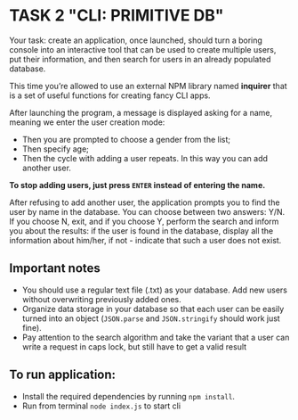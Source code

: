 # TASK 2 "CLI: PRIMITIVE DB"

Your task: create an application, once launched, should turn a boring console into an interactive tool that can be used to create multiple users, put their information, and then search for users in an already populated database.

This time you’re allowed to use an external NPM library named **inquirer** that is a set of useful functions for creating fancy CLI apps.

After launching the program, a message is displayed asking for a name, meaning we enter the user creation mode:

- Then you are prompted to choose a gender from the list;
- Then specify age;
- Then the cycle with adding a user repeats. In this way you can add another user.

**To stop adding users, just press `ENTER` instead of entering the name.**

After refusing to add another user, the application prompts you to find the user by name in the database. You can choose between two answers: Y/N. If you choose N, exit, and if you choose Y, perform the search and inform you about the results: if the user is found in the database, display all the information about him/her, if not - indicate that such a user does not exist.

## Important notes

- You should use a regular text file (.txt) as your database. Add new users without overwriting previously added ones.
- Organize data storage in your database so that each user can be easily turned into an object (`JSON.parse` and `JSON.stringify` should work just fine).
- Pay attention to the search algorithm and take the variant that a user can write a request in caps lock, but still have to get a valid result

## To run application:

- Install the required dependencies by running `npm install`.
- Run from terminal `node index.js` to start cli
